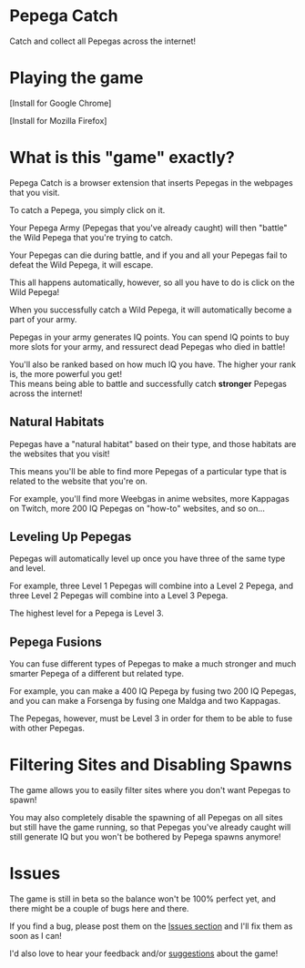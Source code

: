# Pepega Catch
Catch and collect all Pepegas across the internet!

# Playing the game

[Install for Google Chrome]

[Install for Mozilla Firefox]



# What is this "game" exactly?

Pepega Catch is a browser extension that inserts Pepegas in the webpages that you visit.

To catch a Pepega, you simply click on it.

Your Pepega Army (Pepegas that you've already caught) will then "battle" the Wild Pepega that you're trying to catch.

Your Pepegas can die during battle, and if you and all your Pepegas fail to defeat the Wild Pepega, it will escape.

This all happens automatically, however, so all you have to do is click on the Wild Pepega!

When you successfully catch a Wild Pepega, it will automatically become a part of your army.

Pepegas in your army generates IQ points. You can spend IQ points to buy more slots for your army, and ressurect dead Pepegas who died in battle!

You'll also be ranked based on how much IQ you have. The higher your rank is, the more powerful you get!\
This means being able to battle and successfully catch <b>stronger</b> Pepegas across the internet!

## Natural Habitats

Pepegas have a "natural habitat" based on their type, and those habitats are the websites that you visit!

This means you'll be able to find more Pepegas of a particular type that is related to the website that you're on.

For example, you'll find more Weebgas in anime websites, more Kappagas on Twitch, more 200 IQ Pepegas on "how-to" websites, and so on...

## Leveling Up Pepegas

Pepegas will automatically level up once you have three of the same type and level.

For example, three Level 1 Pepegas will combine into a Level 2 Pepega, and three Level 2 Pepegas will combine into a Level 3 Pepega.

The highest level for a Pepega is Level 3.

## Pepega Fusions

You can fuse different types of Pepegas to make a much stronger and much smarter Pepega of a different but related type.

For example, you can make a 400 IQ Pepega by fusing two 200 IQ Pepegas, and you can make a Forsenga by fusing one Maldga and two Kappagas.

The Pepegas, however, must be Level 3 in order for them to be able to fuse with other Pepegas.


# Filtering Sites and Disabling Spawns

The game allows you to easily filter sites where you don't want Pepegas to spawn!

You may also completely disable the spawning of all Pepegas on all sites but still have the game running,
so that Pepegas you've already caught will still generate IQ but you won't be bothered by Pepega spawns anymore!


# Issues

The game is still in beta so the balance won't be 100% perfect yet, and there might be a couple of bugs here and there.

If you find a bug, please post them on the [Issues section](https://github.com/Alycse/PepegaCatch/issues/new/choose) and I'll fix them as soon as I can!

I'd also love to hear your feedback and/or [suggestions](https://github.com/Alycse/PepegaCatch/issues/new/choose) about the game!

